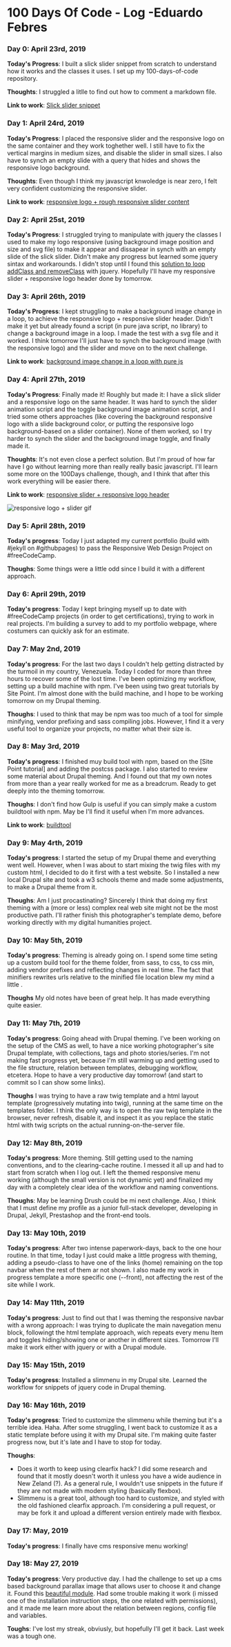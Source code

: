 # 100 Days Of Code - Log -Eduardo Febres

### Day 0: April 23rd, 2019
**Today's Progress**: I built a slick slider snippet from scratch to understand how it works and the classes it uses. I set up my 100-days-of-code repository.

**Thoughts**: I struggled a litlle to find out how to comment a markdown file.

**Link to work**: [Slick slider snippet]

### Day 1: April 24rd, 2019
**Today's Progress**: I placed the responsive slider and the responsive logo on the same container and they work toghether well. I still have to fix the vertical margins in medium sizes, and disable the slider in small sizes. I also have to synch an empty slide with a query that hides and shows the responsive logo background.

**Thoughts**: Even though I think my javascript knwoledge is near zero, I felt very confident customizing the responsive slider.

**Link to work**: [responsive logo + rough responsive slider content]

### Day 2: April 25st, 2019
**Today's Progress**: I struggled trying to manipulate with jquery the classes I used to make my logo responsive (using background image position and size and svg file) to make it appear and dissapear in synch with an empty slide of the slick slider. Didn't make any progress but learned some jquery sintax and workarounds. I didn't stop until I found this [solution to loop addClass and removeClass] with jquery. Hopefully I'll have my responsive slider + responsive logo header done by tomorrow.

### Day 3: April 26th, 2019
**Today's Progress**: I kept struggling to make a background image change in a loop, to achieve the responsive logo + responsive slider header. Didn't make it yet but already found a script (in pure java script, no library) to change a background image in a loop. I made the test with a svg  file and it worked. I think tomorrow I'll just have to synch the background image (with the responsive logo) and the slider and move on to the next challenge.

**Link to work**: [background image change in a loop with pure js]

### Day 4: April 27th, 2019
**Today's Progress**: Finally made it! Roughly but made it: I have a slick slider and a responsive logo on the same header. It was hard to synch the slider animation script and the toggle background image animation script, and I tried some others approaches (like covering the background responsive logo with a slide background color, or putting the responsive logo background-based on a slider container). None of them worked, so I try harder to synch the slider and the background image toggle, and finally made it. 

**Thoughts**: It's not even close a perfect solution. But I'm proud of how far have I go without learning more than really really basic javascript. I'll learn some more on the 100Days challenge, though, and I think that after this work everything will be easier there.

**Link to work**: [responsive slider + responsive logo header]

![responsive logo + slider gif](https://media.giphy.com/media/SVOOhH7Ed4BM1QCO9f/giphy.gif)

### Day 5: April 28th, 2019
**Today's progress**: Today I just adapted my current portfolio (build with #jekyll on #githubpages) to pass the Responsive Web Design Project on #freeCodeCamp. 

**Thoughs**: Some things were a little odd since I build it with a different approach.

### Day 6: April 29th, 2019
**Today's progress**: Today I kept bringing myself up to date with #freeCodeCamp projects (in order to get certifications), trying to work in real projects. I'm building a survey to add to my portfolio webpage, where costumers can quickly ask for an estimate.

### Day 7: May 2nd, 2019
**Today's progress**: For the last two days I couldn't help getting distracted by the turmoil in my country, Venezuela. Today I coded for more than three hours to recover some of the lost time. I've been optimizing my workflow, setting up a build machine with npm. I've been using two great tutorials by Site Point. I'm almost done with the build machine, and I hope to be working tomorrow on my Drupal theming.

**Thoughs**: I used to think that may be npm was too much of a tool for simple minifying, vendor prefixing and sass compiling jobs. However, I find it a very useful tool to organize your projects, no matter what their size is.

### Day 8: May 3rd, 2019
**Today's progress**: I finished muy build tool with npm, based on the [Site Point tutorial] and adding the postcss package. I also started to review some material about Drupal theming. And I found out that my own notes from more than a year really worked for me as a breadcrum. Ready to get deeply into the theming tomorrow.

**Thoughs**: I don't find how Gulp is useful if you can simply make a custom buildtool with npm. May be I'll find it useful when I'm more advances.

**Link to work**: [buildtool]

### Day 9: May 4rth, 2019
**Today's progress**: I started the setup of my Drupal theme and everything went well. However, when I was about to start mixing the twig files with my custom html, I decided to do it first with a test website. So I installed a new local Drupal site and took a w3 schools theme and made some adjustments, to make a Drupal theme from it.

**Thoughs**: Am I just procastinating? Sincerely I think that doing my first theming with a (more or less) complex real web site might not be the most productive path. I'll rather finish this photographer's template demo, before working directly with my digital humanities project.

### Day 10: May 5th, 2019
**Today's progress**: Theming is already going on. I spend some time seting up a custom build tool for the theme folder, from sass, to css, to css min, adding vendor prefixes and reflecting changes in real time. The fact that minifiers rewrites urls relative to the minified file location blew my mind a little .

**Thoughs**
My old notes have been of great help. It has made everything quite easier.

### Day 11: May 7th, 2019
**Today's progress**: Going ahead with Drupal theming. I've been working on the setup of the CMS as well, to have a nice working photographer's site Drupal template, with collections, tags and photo stories/series. I'm not making fast progress yet, because I'm still warming up and getting used to the file structure, relation between templates, debugging workflow, etcetera. Hope to have a very productive day tomorrow! (and start to commit so I can show some links).

**Thoughs**
I was trying to have a raw twig template and a html layout template (progressively mutating into twig), running at the same time on the templates folder. I think the only way is to open the raw twig template in the browser, never refresh, disable it, and inspect it as you replace the static html with twig scripts on the actual running-on-the-server file.

### Day 12: May 8th, 2019
**Today's progress**: More theming. Still getting used to the naming conventions, and to the clearing-cache routine. I messed it all up and had to start from scratch when I log out. I left the themed responsive menu working (although the small version is not dynamic yet) and finalized my day with a completely clear idea of the workflow and naming conventions.

**Thoughs**: May be learning Drush could be mi next challenge. Also, I think that I must define my profile as a junior full-stack developer, developing in Drupal, Jekyll, Prestashop and the front-end tools.

### Day 13: May 10th, 2019
**Today's progress**: After two intense paperwork-days, back to the one hour routine. In that time, today I just could make a little progress with theming, adding a pseudo-class to have one of the links (home) remaining on the top navbar when the rest of them ar not shown. I also made my work in progress template a more specific one (--front), not affecting the rest of the site while I work.

### Day 14: May 11th, 2019
**Today's progress**: Just to find out that I was theming the responsive navbar with a wrong approach: I was trying to duplicate the main navegation menu block, followingt the html template approach, wich repeats every menu Item and toggles hiding/showing one or another in different sizes. Tomorrow I'll make it work either with jquery or with a Drupal module.

### Day 15: May 15th, 2019
**Today's progress**: Installed a slimmenu in my Drupal site. Learned the workflow for snippets of jquery code in Drupal theming.

### Day 16: May 16th, 2019
**Today's progress**:  Tried to customize the slimmenu while theming but it's a terrible idea. Haha. After some struggling, I went back to customize it as a static template before using it with my Drupal site.  I'm making quite faster progress now, but it's late and I have to stop for today.

**Thoughs**:

* Does it worth to keep using clearfix hack? I did some research and found that it mostly doesn't worth it unless you have a wide audience in New Zeland (?). As a general rule, I wouldn't use snippets in the future if they are not made with modern styling (basically flexbox).
* Slimmenu is a great tool, although too hard to customize, and styled with the old fashioned clearfix approach. I'm considering a pull request, or may be fork it and upload a different version entirely made with flexbox.


### Day 17: May, 2019
**Today's progress**: I finally have cms responsive menu working!

### Day 18: May 27, 2019
**Today's progress**: Very productive day. I had the challenge to set up a cms based background parallax image that allows user to choose it and change it. Found this [beautiful module]. Had some trouble making it work (i missed one of the installation instruction steps, the one related with permissions), and it made me learn more about the relation between regions, config file and variables. 

**Toughs**: I've lost my streak, obviusly, but hopefully I'll get it back. Last week was a tough one.


[beautiful module]:https://tag1consulting.com/blog/background-image-new-drupal-8-module

[buildtool]:https://github.com/febr3s/dev_git/tree/master/buildtool

[responsive slider + responsive logo header]:https://github.com/febr3s/dev_git/tree/master/responsive-logo-sprite%2Bjs-slider

[background image change in a loop with pure js]:https://github.com/febr3s/dev_git/tree/master/responsive-logo-sprite-intermitente

[struggling with jquery and responsive logo + slider]:https://github.com/f3br3s/dev_git/blob/master/responsive-logo-sprite%2Bjs-slider/index.html

[solution to loop addClass and removeClass]:http://jsbin.com/oselux/1/edit?html,css,js,output

[responsive logo + rough responsive slider content]:https://github.com/f3br3s/dev_git/tree/master/responsive-logo-sprite%2Bjs-slider

[Slick slider snippet]: https://github.com/f3br3s/dev_git/tree/master/responsive-logo-sprite%2Bjs-slider

[//]: # (**Today's Progress**: Fixed CSS, worked on canvas functionality for the app.)

[//]: # (**Thoughts:** I really struggled with CSS, but, overall, I feel like I am slowly getting better at it. Canvas is still new for me, but I managed to figure out some basic functionality.)

[//]: # (**Link to work:**)
